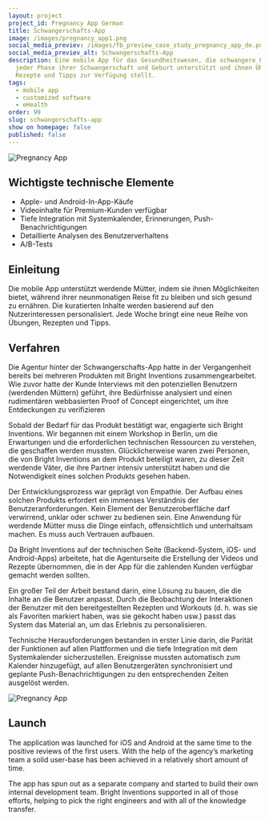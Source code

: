 ```yaml
---
layout: project
project_id: Pregnancy App German
title: Schwangerschafts-App
image: /images/pregnancy_app1.png
social_media_previev: /images/fb_preview_case_study_pregnancy_app_de.png
social_media_previev_alt: Schwangerschafts-App
description: Eine mobile App für das Gesundheitswesen, die schwangere Frauen in
  jeder Phase ihrer Schwangerschaft und Geburt unterstützt und ihnen Übungen,
  Rezepte und Tipps zur Verfügung stellt.
tags:
  - mobile app
  - customized software
  - eHealth
order: 99
slug: schwangerschafts-app
show on homepage: false
published: false
---
```

![Pregnancy App](/images/preganncy_app_2_screens2.png)

## Wichtigste technische Elemente

* Apple- und Android-In-App-Käufe
* Videoinhalte für Premium-Kunden verfügbar
* Tiefe Integration mit Systemkalender, Erinnerungen, Push-Benachrichtigungen
* Detaillierte Analysen des Benutzerverhaltens
* A/B-Tests

## Einleitung

Die mobile App unterstützt werdende Mütter, indem sie ihnen Möglichkeiten bietet, während ihrer neunmonatigen Reise fit zu bleiben und sich gesund zu ernähren. Die kuratierten Inhalte werden basierend auf den Nutzerinteressen personalisiert. Jede Woche bringt eine neue Reihe von Übungen, Rezepten und Tipps.

## Verfahren
Die Agentur hinter der Schwangerschafts-App hatte in der Vergangenheit bereits bei mehreren Produkten mit Bright Inventions zusammengearbeitet. Wie zuvor hatte der Kunde Interviews mit den potenziellen Benutzern (werdenden Müttern) geführt, ihre Bedürfnisse analysiert und einen rudimentären webbasierten Proof of Concept eingerichtet, um ihre Entdeckungen zu verifizieren

Sobald der Bedarf für das Produkt bestätigt war, engagierte sich Bright Inventions. Wir begannen mit einem Workshop in Berlin, um die Erwartungen und die erforderlichen technischen Ressourcen zu verstehen, die geschaffen werden mussten. Glücklicherweise waren zwei Personen, die von Bright Inventions an dem Produkt beteiligt waren, zu dieser Zeit werdende Väter, die ihre Partner intensiv unterstützt haben und die Notwendigkeit eines solchen Produkts gesehen haben.

Der Entwicklungsprozess war geprägt von Empathie. Der Aufbau eines solchen Produkts erfordert ein immenses Verständnis der Benutzeranforderungen. Kein Element der Benutzeroberfläche darf verwirrend, unklar oder schwer zu bedienen sein. Eine Anwendung für werdende Mütter muss die Dinge einfach, offensichtlich und unterhaltsam machen. Es muss auch Vertrauen aufbauen.

Da Bright Inventions auf der technischen Seite (Backend-System, iOS- und Android-Apps) arbeitete, hat die Agenturseite die Erstellung der Videos und Rezepte übernommen, die in der App für die zahlenden Kunden verfügbar gemacht werden sollten.

Ein großer Teil der Arbeit bestand darin, eine Lösung zu bauen, die die Inhalte an die Benutzer anpasst. Durch die Beobachtung der Interaktionen der Benutzer mit den bereitgestellten Rezepten und Workouts (d. h. was sie als Favoriten markiert haben, was sie gekocht haben usw.) passt das System das Material an, um das Erlebnis zu personalisieren.

Technische Herausforderungen bestanden in erster Linie darin, die Parität der Funktionen auf allen Plattformen und die tiefe Integration mit dem Systemkalender sicherzustellen. Ereignisse mussten automatisch zum Kalender hinzugefügt, auf allen Benutzergeräten synchronisiert und geplante Push-Benachrichtigungen zu den entsprechenden Zeiten ausgelöst werden.

![Pregnancy App](/images/pregnancy_app1.png)

## Launch

The application was launched for iOS and Android at the same time to the positive reviews of the first users. With the help of the agency’s marketing team a solid user-base has been achieved in a relatively short amount of time.

The app has spun out as a separate company and started to build their own internal development team. Bright Inventions supported in all of those efforts, helping to pick the right engineers and with all of the knowledge transfer.